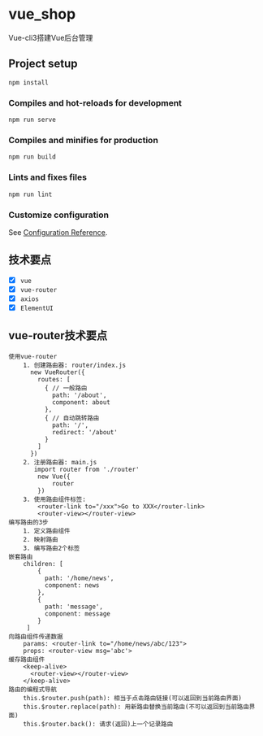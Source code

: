 # vue_shop 
Vue-cli3搭建Vue后台管理
## Project setup
```
npm install
```

### Compiles and hot-reloads for development
```
npm run serve
```

### Compiles and minifies for production
```
npm run build
```

### Lints and fixes files
```
npm run lint
```

### Customize configuration
See [Configuration Reference](https://cli.vuejs.org/config/).
## 技术要点
- [x] `vue`
- [x] `vue-router`
- [x] `axios`
- [x] `ElementUI`

## vue-router技术要点
```
使用vue-router
    1. 创建路由器: router/index.js
      new VueRouter({
        routes: [
          { // 一般路由
            path: '/about',
            component: about
          },
          { // 自动跳转路由
            path: '/', 
            redirect: '/about'
          }
        ]
      })
    2. 注册路由器: main.js
       import router from './router'
       	new Vue({
       		router
       	})
    3. 使用路由组件标签:
       	<router-link to="/xxx">Go to XXX</router-link>
       	<router-view></router-view>
编写路由的3步
    1. 定义路由组件    
    2. 映射路由
    3. 编写路由2个标签
嵌套路由
    children: [
        {
          path: '/home/news',
          component: news
        },
        {
          path: 'message',
          component: message
        }
     ]
向路由组件传递数据
    params: <router-link to="/home/news/abc/123">
    props: <router-view msg='abc'>
缓存路由组件
    <keep-alive>
      <router-view></router-view>
    </keep-alive>
路由的编程式导航
	this.$router.push(path): 相当于点击路由链接(可以返回到当前路由界面)
	this.$router.replace(path): 用新路由替换当前路由(不可以返回到当前路由界面)
	this.$router.back(): 请求(返回)上一个记录路由
 ```